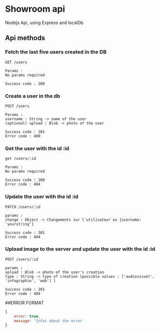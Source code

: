 # Showroom api

Nodejs Api, using Express and localDb 

## Api methods 

### Fetch the last five users created in the DB
```
GET /users

Params :
No params required

Success code : 200
```

### Create a user in the db
```
POST /users

Params :
username : String -> name of the user
(optional) upload : Blob -> photo of the user

Success code : 201
Error code : 409
```

### Get the user with the id :id
```
get /users/:id

Params :
No params required

Success code : 200
Error code : 404
```

### Update the user with the id :id
```
PATCH /users/:id

params :
change : Object -> Changements sur l'utilisateur ex {username: 'yourstring'}

Success code : 201
Error code : 404
```

### Upload image to the server and update the user with the id :id
```
POST /users/:id

params :
upload : Blob -> photo of the user's creation
type : String -> type of creation [possible values : ['audiovisuel', 'infographie', 'web'] ]

Success code : 201
Error code : 404
```


##ERROR FORMAT

```javascript
{
    error: true,
    message: 'Infos about the error'
}
```